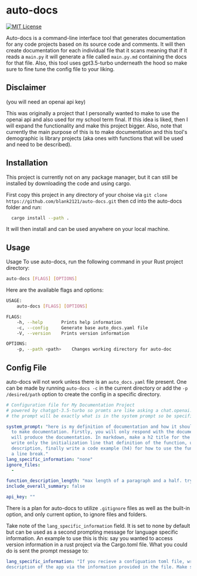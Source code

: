 # auto-docs
[![MIT License](https://img.shields.io/badge/License-MIT-green.svg)](https://choosealicense.com/licenses/mit/)

Auto-docs is a command-line interface tool that generates documentation for any code projects based on its source code and comments. It will then create documentation for each individual file that it scans meaning that if it reads a ```main.py``` it will generate a file called ```main.py.md``` containing the docs for that file. Also, this tool uses gpt3.5-turbo underneath the hood so make sure to fine tune the config file to your liking.
## Disclaimer

(you will need an openai api key)

This was originally a project that I personally wanted to make to use the openai api and also used for my school term final. If this idea is liked, then I will expand the functionality and make this project bigger. Also, note that currently the main purpose of this is to make documentation and this tool's demographic is library projects (aka ones with functions that will be used and need to be described).
## Installation

This project is currently not on any package manager, but it can still be installed by downloading the code and using cargo.

First copy this project in any directory of your choise via ```git clone https://github.com/blank2121/auto-docs.git```
then cd into the auto-docs folder and run:
```bash
  cargo install --path .
```
It will then install and can be used anywhere on your local machine.
## Usage

Usage
To use auto-docs, run the following command in your Rust project directory:

```bash
auto-docs [FLAGS] [OPTIONS]
```
Here are the available flags and options:

```bash
USAGE:
    auto-docs [FLAGS] [OPTIONS]

FLAGS:
    -h, --help       Prints help information
    -c, --config     Generate base auto_docs.yaml file
    -V, --version    Prints version information

OPTIONS:
    -p, --path <path>    Changes working directory for auto-doc
```


## Config File

auto-docs will not work unless there is an ```auto_docs.yaml``` file present. One can be made by running ```auto-docs -c``` in the current directory
or add the ```-p /desired/path``` option to create the config in a specific directory.

```yaml
# Configuration file for My Documentation Project
# powered by chatgpt-3.5-turbo so promts are like asking a chat.openai.com
# the prompt will be exactly what is in the system prompt so be specific

system_prompt: "here is my definition of documentation and how it should be made if you are asked
  to make documentation. Firstly, you will only respond with the documentation and this is how you
  will produce the documentation. In markdown, make a h2 title for the function name and underneath
  write only the initialization line that definition of the function, underneath that write a brief
  description, finally write a code example (h4) for how to use the function and end that function with
  a line break."
lang_specific_information: "none"
ignore_files:
  - 

function_description_length: "max length of a paragraph and a half. try to keep it concise"
include_overall_summary: false

api_key: ""
```

There is a plan for auto-docs to utilize ```.gitignore``` files as well as the built-in option, and only current option, to ignore files and folders.

Take note of the ```lang_specific_information``` field. It is set to none by default but can be used as a second prompting message for language specific information. An example to use this is this: say you wanted to access version information in a rust project via the Cargo.toml file. What you could do is sent the prompt message to:

```yaml
lang_specific_information: "If you recieve a configuation toml file, write a brief
description of the app via the information provided in the file. Make sure to write in in markdown."
```
